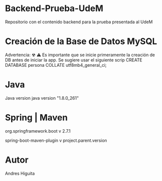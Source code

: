 # Backend-Prueba-UdeM
Repositorio con el contenido backend para la prueba presentada al UdeM

# Creación de la Base de Datos MySQL
Advertencia: ☢ ⚠ 
Es importante que se inicie primeramente la creación de DB antes de iniciar la app.
Se sugiere usar el siguiente scrip CREATE DATABASE persona COLLATE utf8mb4_general_ci;

# Java 
Java version java version "1.8.0_261"

# Spring | Maven
org.springframework.boot 
v 2.7.1

spring-boot-maven-plugin
v project.parent.version

# Autor
Andres Higuita

